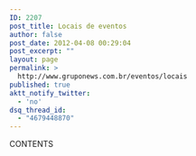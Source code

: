 ```yaml
---
ID: 2207
post_title: Locais de eventos
author: false
post_date: 2012-04-08 00:29:04
post_excerpt: ""
layout: page
permalink: >
  http://www.gruponews.com.br/eventos/locais
published: true
aktt_notify_twitter:
  - 'no'
dsq_thread_id:
  - "4679448870"
---
```

CONTENTS